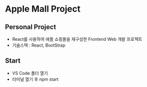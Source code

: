 # Apple Mall Project
## Personal Project
* React를 사용하여 애플 쇼핑몰을 재구성한 Frontend Web 개발 프로젝트
* 기술스택 : React, BootStrap

## Start
* VS Code 폴더 열기
* 터미널 열기 후 npm start
